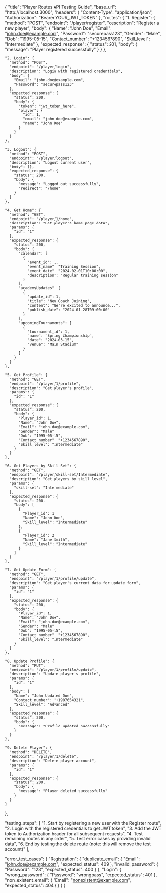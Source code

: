 {
"title": "Player Routes API Testing Guide",
"base_url": "http://localhost:3000",
"headers": {
"Content-Type": "application/json",
"Authorization": "Bearer YOUR_JWT_TOKEN"
},
"routes": {
"1. Register": {
"method": "POST",
"endpoint": "/player/register",
"description": "Register a new player",
"body": {
"Name": "John Doe",
"Email": "john.doe@example.com",
"Password": "securepass123",
"Gender": "Male",
"Dob": "1995-05-15",
"Contact_number": "+1234567890",
"Skill_level": "Intermediate"
},
"expected_response": {
"status": 201,
"body": {
"message": "Player registered successfully"
}
}
},

    "2. Login": {
      "method": "POST",
      "endpoint": "/player/login",
      "description": "Login with registered credentials",
      "body": {
        "Email": "john.doe@example.com",
        "Password": "securepass123"
      },
      "expected_response": {
        "status": 200,
        "body": {
          "token": "jwt_token_here",
          "player": {
            "id": 1,
            "email": "john.doe@example.com",
            "name": "John Doe"
          }
        }
      }
    },

    "3. Logout": {
      "method": "POST",
      "endpoint": "/player/logout",
      "description": "Logout current user",
      "body": {},
      "expected_response": {
        "status": 200,
        "body": {
          "message": "Logged out successfully",
          "redirect": "/home"
        }
      }
    },

    "4. Get Home": {
      "method": "GET",
      "endpoint": "/player/1/home",
      "description": "Get player's home page data",
      "params": {
        "id": "1"
      },
      "expected_response": {
        "status": 200,
        "body": {
          "calendar": [
            {
              "event_id": 1,
              "event_name": "Training Session",
              "event_date": "2024-02-01T10:00:00",
              "description": "Regular training session"
            }
          ],
          "academyUpdates": [
            {
              "update_id": 1,
              "title": "New Coach Joining",
              "content": "We're excited to announce...",
              "publish_date": "2024-01-28T09:00:00"
            }
          ],
          "upcomingTournaments": [
            {
              "tournament_id": 1,
              "name": "Spring Championship",
              "date": "2024-03-15",
              "venue": "Main Stadium"
            }
          ]
        }
      }
    },

    "5. Get Profile": {
      "method": "GET",
      "endpoint": "/player/1/profile",
      "description": "Get player's profile",
      "params": {
        "id": "1"
      },
      "expected_response": {
        "status": 200,
        "body": {
          "Player_id": 1,
          "Name": "John Doe",
          "Email": "john.doe@example.com",
          "Gender": "Male",
          "Dob": "1995-05-15",
          "Contact_number": "+1234567890",
          "Skill_level": "Intermediate"
        }
      }
    },

    "6. Get Players by Skill Set": {
      "method": "GET",
      "endpoint": "/player/skill-set/Intermediate",
      "description": "Get players by skill level",
      "params": {
        "skill-set": "Intermediate"
      },
      "expected_response": {
        "status": 200,
        "body": [
          {
            "Player_id": 1,
            "Name": "John Doe",
            "Skill_level": "Intermediate"
          },
          {
            "Player_id": 2,
            "Name": "Jane Smith",
            "Skill_level": "Intermediate"
          }
        ]
      }
    },

    "7. Get Update Form": {
      "method": "GET",
      "endpoint": "/player/1/profile/update",
      "description": "Get player's current data for update form",
      "params": {
        "id": "1"
      },
      "expected_response": {
        "status": 200,
        "body": {
          "Player_id": 1,
          "Name": "John Doe",
          "Email": "john.doe@example.com",
          "Gender": "Male",
          "Dob": "1995-05-15",
          "Contact_number": "+1234567890",
          "Skill_level": "Intermediate"
        }
      }
    },

    "8. Update Profile": {
      "method": "PUT",
      "endpoint": "/player/1/profile/update",
      "description": "Update player's profile",
      "params": {
        "id": "1"
      },
      "body": {
        "Name": "John Updated Doe",
        "Contact_number": "+1987654321",
        "Skill_level": "Advanced"
      },
      "expected_response": {
        "status": 200,
        "body": {
          "message": "Profile updated successfully"
        }
      }
    },

    "9. Delete Player": {
      "method": "DELETE",
      "endpoint": "/player/1/delete",
      "description": "Delete player account",
      "params": {
        "id": "1"
      },
      "expected_response": {
        "status": 200,
        "body": {
          "message": "Player deleted successfully"
        }
      }
    }

},

"testing_steps": [
"1. Start by registering a new user with the Register route",
"2. Login with the registered credentials to get JWT token",
"3. Add the JWT token to Authorization header for all subsequent requests",
"4. Test remaining routes in any order",
"5. Test error cases by providing invalid data",
"6. End by testing the delete route (note: this will remove the test account)"
],

"error_test_cases": {
"Registration": {
"duplicate_email": {
"Email": "john.doe@example.com",
"expected_status": 409
},
"invalid_password": {
"Password": "123",
"expected_status": 400
}
},
"Login": {
"wrong_password": {
"Password": "wrongpass",
"expected_status": 401
},
"non_existent_email": {
"Email": "nonexistent@example.com",
"expected_status": 404
}
}
}
}
